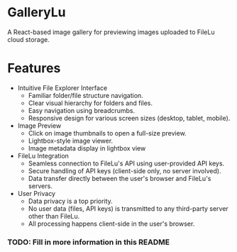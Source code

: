 # GalleryLu

A React-based image gallery for previewing images uploaded to FileLu cloud storage.

# Features
* Intuitive File Explorer Interface
  * Familiar folder/file structure navigation.
  * Clear visual hierarchy for folders and files.
  * Easy navigation using breadcrumbs.
  * Responsive design for various screen sizes (desktop, tablet, mobile).
* Image Preview
  * Click on image thumbnails to open a full-size preview.
  * Lightbox-style image viewer.
  * Image metadata display in lightbox view
* FileLu Integration
  * Seamless connection to FileLu's API using user-provided API keys.
  * Secure handling of API keys (client-side only, no server involved).
  * Data transfer directly between the user's browser and FileLu's servers.
* User Privacy
  * Data privacy is a top priority.
  * No user data (files, API keys) is transmitted to any third-party server other than FileLu.
  * All processing happens client-side in the user's browser.

### TODO: Fill in more information in this README
